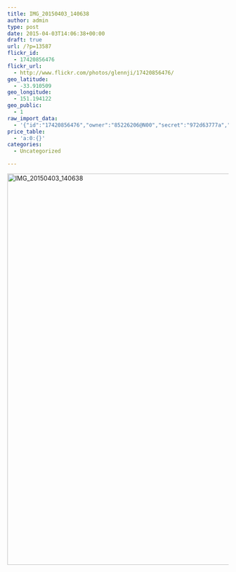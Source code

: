 ```yaml
---
title: IMG_20150403_140638
author: admin
type: post
date: 2015-04-03T14:06:38+00:00
draft: true
url: /?p=13587
flickr_id:
  - 17420856476
flickr_url:
  - http://www.flickr.com/photos/glennji/17420856476/
geo_latitude:
  - -33.910509
geo_longitude:
  - 151.194122
geo_public:
  - 1
raw_import_data:
  - '{"id":"17420856476","owner":"85226206@N00","secret":"972d63777a","server":"5444","farm":6,"title":"IMG_20150403_140638","ispublic":0,"isfriend":0,"isfamily":0,"description":{"_content":""},"dateupload":"1431158034","lastupdate":"1431158045","datetaken":"2015-04-03 14:06:38","datetakengranularity":"0","datetakenunknown":"0","ownername":"glennji","tags":"","machine_tags":"","originalsecret":"07847b8319","originalformat":"jpg","latitude":"-33.910509","longitude":"151.194122","accuracy":"16","context":0,"place_id":"1biCS0JWULixF3AQ","woeid":"7225556","geo_is_family":0,"geo_is_friend":0,"geo_is_contact":0,"geo_is_public":0,"media":"photo","media_status":"ready","url_o":"https://farm6.staticflickr.com/5444/17420856476_07847b8319_o.jpg","height_o":"4208","width_o":"3120"}'
price_table:
  - 'a:0:{}'
categories:
  - Uncategorized

---
```

<p class="flickr-image">
  <a href="http://www.flickr.com/photos/glennji/17420856476/" class="flickr-link"><img src="/wp-content/uploads/2015/04/17420856476_07847b8319_o-759x1024.jpg" width="660" height="890" alt="IMG_20150403_140638" class="keyring-img" /></a>
</p>

